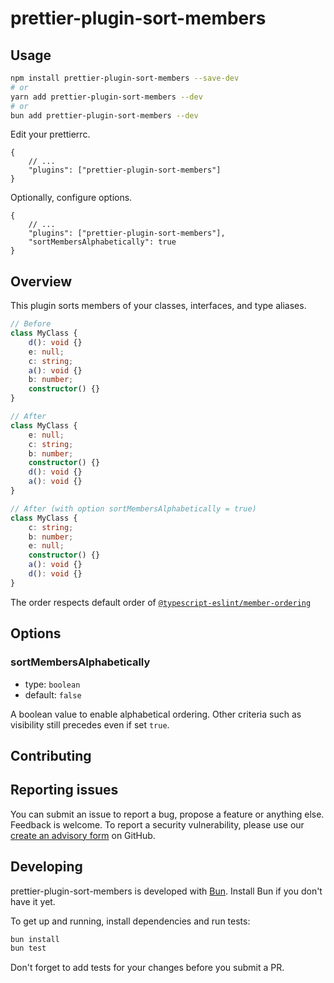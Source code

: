 # prettier-plugin-sort-members

## Usage

```bash
npm install prettier-plugin-sort-members --save-dev
# or
yarn add prettier-plugin-sort-members --dev
# or
bun add prettier-plugin-sort-members --dev
```

Edit your prettierrc.

```jsonc
{
	// ...
	"plugins": ["prettier-plugin-sort-members"]
}
```

Optionally, configure options.

```jsonc
{
	// ...
	"plugins": ["prettier-plugin-sort-members"],
	"sortMembersAlphabetically": true
}
```

## Overview

This plugin sorts members of your classes, interfaces, and type aliases.

```ts
// Before
class MyClass {
	d(): void {}
	e: null;
	c: string;
	a(): void {}
	b: number;
	constructor() {}
}

// After
class MyClass {
	e: null;
	c: string;
	b: number;
	constructor() {}
	d(): void {}
	a(): void {}
}

// After (with option sortMembersAlphabetically = true)
class MyClass {
	c: string;
	b: number;
	e: null;
	constructor() {}
	a(): void {}
	d(): void {}
}
```

The order respects default order of [`@typescript-eslint/member-ordering`](https://typescript-eslint.io/rules/member-ordering/#default-configuration)

## Options

### sortMembersAlphabetically

- type: `boolean`
- default: `false`

A boolean value to enable alphabetical ordering.
Other criteria such as visibility still precedes even if set `true`.

## Contributing

## Reporting issues

You can submit an issue to report a bug, propose a feature or anything else. Feedback is welcome.
To report a security vulnerability, please use our [create an advisory form](https://github.com/seiyab/prettier-plugin-sort-members/security/advisories/new) on GitHub.

## Developing

prettier-plugin-sort-members is developed with [Bun](https://bun.sh/). Install Bun if you don't have it yet.

To get up and running, install dependencies and run tests:

```sh
bun install
bun test
```

Don't forget to add tests for your changes before you submit a PR.

